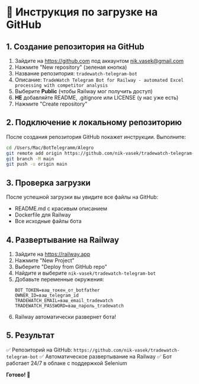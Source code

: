 # 🚀 Инструкция по загрузке на GitHub

## 1. Создание репозитория на GitHub

1. Зайдите на https://github.com под аккаунтом nik.vasek@gmail.com
2. Нажмите "New repository" (зеленая кнопка)
3. Название репозитория: `tradewatch-telegram-bot` 
4. Описание: `TradeWatch Telegram Bot for Railway - automated Excel processing with competitor analysis`
5. Выберите **Public** (чтобы Railway мог получить доступ)
6. **НЕ** добавляйте README, .gitignore или LICENSE (у нас уже есть)
7. Нажмите "Create repository"

## 2. Подключение к локальному репозиторию

После создания репозитория GitHub покажет инструкции. Выполните:

```bash
cd /Users/Mac/BotTelegramm/Alegro
git remote add origin https://github.com/nik-vasek/tradewatch-telegram-bot.git
git branch -M main
git push -u origin main
```

## 3. Проверка загрузки

После успешной загрузки вы увидите все файлы на GitHub:
- README.md с красивым описанием
- Dockerfile для Railway
- Все исходные файлы бота

## 4. Развертывание на Railway

1. Зайдите на https://railway.app
2. Нажмите "New Project"
3. Выберите "Deploy from GitHub repo"
4. Найдите и выберите `nik-vasek/tradewatch-telegram-bot`
5. Добавьте переменные окружения:
   ```
   BOT_TOKEN=ваш_токен_от_botfather
   OWNER_ID=ваш_telegram_id
   TRADEWATCH_EMAIL=ваш_email_tradewatch
   TRADEWATCH_PASSWORD=ваш_пароль_tradewatch
   ```
6. Railway автоматически развернет бота!

## 5. Результат

✅ Репозиторий на GitHub: `https://github.com/nik-vasek/tradewatch-telegram-bot`
✅ Автоматическое развертывание на Railway
✅ Бот работает 24/7 в облаке с поддержкой Selenium

**Готово! 🎉**
